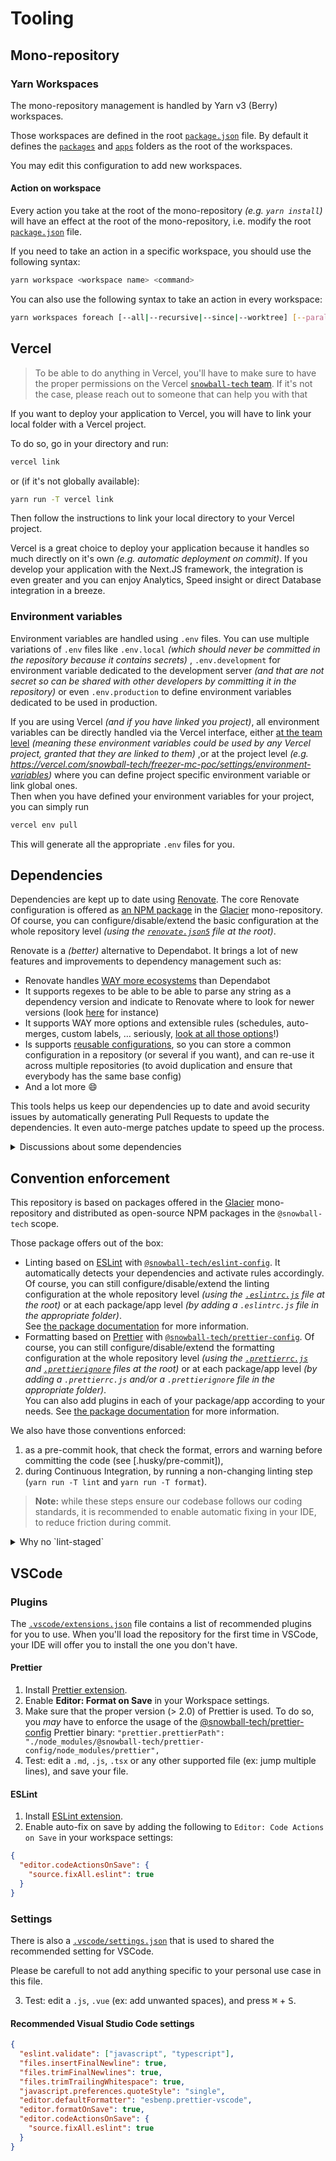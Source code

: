 # Tooling

## Mono-repository

### Yarn Workspaces

The mono-repository management is handled by Yarn v3 (Berry) workspaces.

Those workspaces are defined in the root [`package.json`](./package.json) file.
By default it defines the [`packages`](./packages) and [`apps`](./apps)
folders as the root of the workspaces.

You may edit this configuration to add new workspaces.

#### Action on workspace

Every action you take at the root of the mono-repository _(e.g. `yarn install`)_
will have an effect at the root of the mono-repository, i.e. modify the root
[`package.json`](./package.json) file.

If you need to take an action in a specific workspace, you should use the
following syntax:

```bash
yarn workspace <workspace name> <command>
```

You can also use the following syntax to take an action in every workspace:

```bash
yarn workspaces foreach [--all|--recursive|--since|--worktree] [--parallel] [--topological|--topological-dev] <command>
```

## Vercel

> To be able to do anything in Vercel, you'll have to make sure to have the
> proper permissions on the Vercel
> [`snowball-tech` team](https://vercel.com/snowball-tech). If it's not the
> case, please reach out to someone that can help you with that

If you want to deploy your application to Vercel, you will have to link your
local folder with a Vercel project.

To do so, go in your directory and run:

```bash
vercel link
```

or (if it's not globally available):

```bash
yarn run -T vercel link
```

Then follow the instructions to link your local directory to your Vercel
project.

Vercel is a great choice to deploy your application because it handles so much
directly on it's own _(e.g. automatic deployment on commit)_. If you develop
your application with the Next.JS framework, the integration is even greater and
you can enjoy Analytics, Speed insight or direct Database integration in a
breeze.

### Environment variables

Environment variables are handled using `.env` files. You can use multiple
variations of `.env` files like `.env.local`
_(which should never be committed in the repository because it contains secrets)_
, `.env.development` for environment variable dedicated to the development
server
_(and that are not secret so can be shared with other developers by committing it in the repository)_
or even `.env.production` to define environment variables dedicated to be used
in production.

If you are using Vercel _(and if you have linked you project)_, all environment
variables can be directly handled via the Vercel interface, either
[at the team level](https://vercel.com/teams/snowball-tech/settings/environment-variables)
_(meaning these environment variables could be used by any Vercel project, granted that they are linked to them)_
,or at the project level
_(e.g. <https://vercel.com/snowball-tech/freezer-mc-poc/settings/environment-variables>)_
where you can define project specific environment variable or link global ones.  
Then when you have defined your environment variables for your project, you can
simply run

```bash
vercel env pull
```

This will generate all the appropriate `.env` files for you.

## Dependencies

Dependencies are kept up to date using [Renovate](https://renovatebot.com/).
The core Renovate configuration is offered as
[an NPM package](https://www.npmjs.com/package/@snowball-tech/renovate-config)
in the [Glacier](https://github.com/snowball-tech/glacier) mono-repository.  
Of course, you can configure/disable/extend the basic configuration at the whole
repository level
_(using the [`renovate.json5`](./renovate.json5) file at the root)_.

Renovate is a _(better)_ alternative to Dependabot. It brings a lot of new
features and improvements to dependency management such as:

- Renovate handles
  [WAY more ecosystems](https://docs.renovatebot.com/modules/manager/#supported-manager)
  than Dependabot
- It supports regexes to be able to be able to parse any string as a dependency
  version and indicate to Renovate where to look for newer versions (look
  [here](https://github.com/mkniewallner/showcase-renovate/blob/a4b294272099536a67aa8fe5122715743262ce80/.github/workflows/ci.yml#L24)
  for instance)
- It supports WAY more options and extensible rules (schedules, auto-merges,
  custom labels, … seriously,
  [look at all those options](https://docs.renovatebot.com/configuration-options/)!)
- Is supports
  [reusable configurations](https://docs.renovatebot.com/config-presets/),
  so you can store a common configuration in a repository (or several if you
  want), and can re-use it across multiple repositories (to avoid duplication
  and ensure that everybody has the same base config)
- And a lot more :smile:

This tools helps us keep our dependencies up to date and avoid security issues
by automatically generating Pull Requests to update the dependencies. It even
auto-merge patches update to speed up the process.

<details>
  <summary>Discussions about some dependencies</summary>

This chapter serves as an annotation to `package.json` and the dependencies of
the project.

The goal is not to explain the ins and outs of every dependency, but rather to
serve as useful history and background to some of the choices made — and why we
have some of the dependencies in the project.

<details>
  <summary>About root dependencies</summary>
Some dependencies are available at the root of the mono-repository. This means
that you don't have to add them in your package/application.

But if you want to use those without having to add it in your own
package/application, you will have to run it this way:

```bash
yarn run -T < dependency-name > [...parameters]
```

The dependencies that are available at the root level are:

- `vercel`: to handle anything related to Vercel
- `multi-semantic-release` and `semantic-release`: to release multiple packages
- `is-ci`: to check if you are in a CI environment
- `eslint`: to lint your code
- `prettier` to format your code

> Note that despite the fact that `typescript` is available at the root level,
> you **have to install it as a development dependency** in your own
> package/application.

</details>

<details>
  <summary>Lodash</summary>

Using `lodash-es` had a severe performance penalty on the Jest tests, since
`lodash-es` uses an index.js file which contains references to all of the
operators this had to be compiled for every test file. There is also the initial
performance penalty of having to transform from ESM to CJS.

The performance of `lodash-es` is significantly worse, and only becomes worse as
more tests are run.

Also, `lodash-es` is not tree-shakeable, so it will always be included in the
final bundle.

That's why the preferred way of using Lodash is by importing functions through
their dedicated export file, e.g.:

```js
import isEmpty from 'lodash/fp/isEmpty'
```

> Note that if you are using TypeScript and want to enjoying typeguards in some
> Lodash functions (like `isEmpty` or `isString`) you should consider importing
> it from the `fp` submodule as demonstrated above.

</details>
</details>

## Convention enforcement

This repository is based on packages offered in the
[Glacier](https://github.com/snowball-tech/glacier) mono-repository and
distributed as open-source NPM packages in the `@snowball-tech` scope.

Those package offers out of the box:

- Linting based on [ESLint](https://eslint.org/) with
  [`@snowball-tech/eslint-config`](https://www.npmjs.com/package/@snowball-tech/eslint-config).
  It automatically detects your dependencies and activate rules accordingly.  
  Of course, you can still configure/disable/extend the linting configuration at
  the whole repository level
  _(using the [`.eslintrc.js`](./.eslintrc.js) file at the root)_ or at each
  package/app level
  _(by adding a `.eslintrc.js` file in the appropriate folder)_.  
  See
  [the package documentation](https://github.com/snowball-tech/glacier/tree/main/packages/eslint-config/README.md)
  for more information.
- Formatting based on [Prettier](https://prettier.io) with
  [`@snowball-tech/prettier-config`](https://www.npmjs.com/package/@snowball-tech/prettier-config).
  Of course, you can still configure/disable/extend the formatting configuration
  at the whole repository level
  _(using the [`.prettierrc.js`](./.prettierrc.js) and [`.prettierignore`](./.prettierignore) files at the root)_
  or at each package/app level
  _(by adding a `.prettierrc.js` and/or a `.prettierignore` file in the appropriate folder)_.  
  You can also add plugins in each of your package/app according to your needs.
  See
  [the package documentation](https://github.com/snowball-tech/glacier/tree/main/packages/prettier-config/README.md)
  for more information.

We also have those conventions enforced:

1. as a pre-commit hook, that check the format, errors and warning before
   committing the code (see [.husky/pre-commit]),
2. during Continuous Integration, by running a non-changing linting step
   (`yarn run -T lint` and `yarn run -T format`).

> **Note:** while these steps ensure our codebase follows our coding standards,
> it is recommended to enable automatic fixing in your IDE, to reduce friction
> during commit.

<details>
  <summary>Why no `lint-staged`</summary>

We tried to integrate [`lint-staged`](https://github.com/okonet/lint-staged) in
the repository to automatically fix linting and formatting errors and warning as
a pre-commit hooks.

However this does not behave really nicely with mono-repository and the
dependency detection of our linter, making it skip some errors or reports some
false positive.

So instead, we really on the basic `husky` hooks to run the linter and the
formatter during pre-commit.

</details>

## VSCode

### Plugins

The [`.vscode/extensions.json`](.vscode/extensions.json) file contains a list of
recommended plugins for you to use. When you'll load the repository for the
first time in VSCode, your IDE will offer you to install the one you don't have.

#### Prettier

1. Install
   [Prettier extension](https://marketplace.visualstudio.com/items?itemName=esbenp.prettier-vscode).
1. Enable **Editor: Format on Save** in your Workspace settings.
1. Make sure that the proper version (> 2.0) of Prettier is used.
   To do so, you _may_ have to enforce the usage of the
   [@snowball-tech/prettier-config](https://github.com/snowball-tech/glacier/packages/prettier-config)
   Prettier binary:
   `"prettier.prettierPath": "./node_modules/@snowball-tech/prettier-config/node_modules/prettier",`
1. Test: edit a `.md`, `.js`, `.tsx` or any other supported file (ex: jump
   multiple lines), and save your file.

#### ESLint

1. Install
   [ESLint extension](https://marketplace.visualstudio.com/items?itemName=dbaeumer.vscode-eslint).
2. Enable auto-fix on save by adding the following to
   `Editor: Code Actions on Save` in your workspace settings:

```json
{
  "editor.codeActionsOnSave": {
    "source.fixAll.eslint": true
  }
}
```

### Settings

There is also a [`.vscode/settings.json`](.vscode/settings.json) that is used to
shared the recommended setting for VSCode.

Please be carefull to not add anything specific to your personal use case in
this file.

3. Test: edit a `.js`, `.vue` (ex: add unwanted spaces), and press
   <kbd>⌘</kbd> + <kbd>S</kbd>.

#### Recommended Visual Studio Code settings

```json
{
  "eslint.validate": ["javascript", "typescript"],
  "files.insertFinalNewline": true,
  "files.trimFinalNewlines": true,
  "files.trimTrailingWhitespace": true,
  "javascript.preferences.quoteStyle": "single",
  "editor.defaultFormatter": "esbenp.prettier-vscode",
  "editor.formatOnSave": true,
  "editor.codeActionsOnSave": {
    "source.fixAll.eslint": true
  }
}
```
